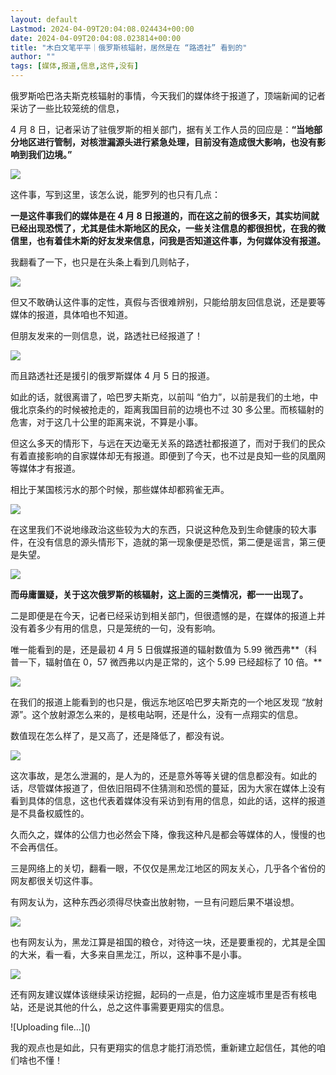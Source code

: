 ```yaml
---
layout: default
Lastmod: 2024-04-09T20:04:08.024434+00:00
date: 2024-04-09T20:04:08.023814+00:00
title: "木白文笔平平｜俄罗斯核辐射，居然是在 “路透社” 看到的"
author: ""
tags: [媒体,报道,信息,这件,没有]
---
```


俄罗斯哈巴洛夫斯克核辐射的事情，今天我们的媒体终于报道了，顶端新闻的记者采访了一些比较笼统的信息，

4 月 8 日，记者采访了驻俄罗斯的相关部门，据有关工作人员的回应是：**“当地部分地区进行管制，对核泄漏源头进行紧急处理，目前没有造成很大影响，也没有影响到我们边境。”**

![](https://images.weserv.nl/?url=https%3A//chinadigitaltimes.net/chinese/files/2024/04/image-1712663205320.png)

这件事，写到这里，该怎么说，能罗列的也只有几点：

**一是这件事我们的媒体是在 4 月 8 日报道的，而在这之前的很多天，其实坊间就已经出现恐慌了，尤其是佳木斯地区的民众，一些关注信息的都很担忧，在我的微信里，也有着佳木斯的好友发来信息，问我是否知道这件事，为何媒体没有报道。**

我翻看了一下，也只是在头条上看到几则帖子，

![](https://images.weserv.nl/?url=https%3A//chinadigitaltimes.net/chinese/files/2024/04/image-1712663219279.png)

但又不敢确认这件事的定性，真假与否很难辨别，只能给朋友回信息说，还是要等媒体的报道，具体咱也不知道。

但朋友发来的一则信息，说，路透社已经报道了！

![](https://images.weserv.nl/?url=https%3A//chinadigitaltimes.net/chinese/files/2024/04/image-1712663245453.png)

而且路透社还是援引的俄罗斯媒体 4 月 5 日的报道。

如此的话，就很离谱了，哈巴罗夫斯克，以前叫 “伯力”，以前是我们的土地，中俄北京条约的时候被抢走的，距离我国目前的边境也不过 30 多公里。而核辐射的危害，对于这几十公里的距离来说，不算是小事。

但这么多天的情形下，与远在天边毫无关系的路透社都报道了，而对于我们的民众有着直接影响的自家媒体却无有报道。即便到了今天，也不过是良知一些的凤凰网等媒体才有报道。

相比于某国核污水的那个时候，那些媒体却都鸦雀无声。

![](https://images.weserv.nl/?url=https%3A//chinadigitaltimes.net/chinese/files/2024/04/image-1712663267449.png)

在这里我们不说地缘政治这些较为大的东西，只说这种危及到生命健康的较大事件，在没有信息的源头情形下，造就的第一现象便是恐慌，第二便是谣言，第三便是失望。

![](https://images.weserv.nl/?url=https%3A//chinadigitaltimes.net/chinese/files/2024/04/image-1712663286384.png)

**而毋庸置疑，关于这次俄罗斯的核辐射，这上面的三类情况，都一一出现了。**

二是即便是在今天，记者已经采访到相关部门，但很遗憾的是，在媒体的报道上并没有着多少有用的信息，只是笼统的一句，没有影响。

唯一能看到的是，还是最初 4 月 5 日俄媒报道的辐射数值为 5.99 微西弗**（科普一下，辐射值在 0，57 微西弗以内是正常的，这个 5.99 已经超标了 10 倍。**

![](https://images.weserv.nl/?url=https%3A//chinadigitaltimes.net/chinese/files/2024/04/image-1712663302925.png)

在我们的报道上能看到的也只是，俄远东地区哈巴罗夫斯克的一个地区发现 “放射源”。这个放射源怎么来的，是核电站啊，还是什么，没有一点翔实的信息。

数值现在怎么样了，是又高了，还是降低了，都没有说。

![](https://images.weserv.nl/?url=https%3A//chinadigitaltimes.net/chinese/files/2024/04/image-1712663316716.png)

这次事故，是怎么泄漏的，是人为的，还是意外等等关键的信息都没有。如此的话，尽管媒体报道了，但依旧阻碍不住猜测和恐慌的蔓延，因为大家在媒体上没有看到具体的信息，这也代表着媒体没有采访到有用的信息，如此的话，这样的报道是不具备权威性的。

久而久之，媒体的公信力也必然会下降，像我这种凡是都会等媒体的人，慢慢的也不会再信任。

三是网络上的关切，翻看一眼，不仅仅是黑龙江地区的网友关心，几乎各个省份的网友都很关切这件事。

有网友认为，这种东西必须得尽快查出放射物，一旦有问题后果不堪设想。

![](https://images.weserv.nl/?url=https%3A//chinadigitaltimes.net/chinese/files/2024/04/image-1712663328861.png)

也有网友认为，黑龙江算是祖国的粮仓，对待这一块，还是要重视的，尤其是全国的大米，看一看，大多来自黑龙江，所以，这种事不是小事。

![](https://images.weserv.nl/?url=https%3A//chinadigitaltimes.net/chinese/files/2024/04/image-1712663346173.png)

还有网友建议媒体该继续采访挖掘，起码的一点是，伯力这座城市里是否有核电站，还是说其他的什么，总之这件事需要更翔实的信息。

!\[Uploading file…\]()

我的观点也是如此，只有更翔实的信息才能打消恐慌，重新建立起信任，其他的咱们啥也不懂！

